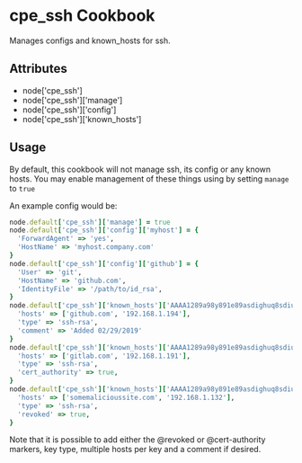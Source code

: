 cpe_ssh Cookbook
========================
Manages configs and known_hosts for ssh.


Attributes
----------
* node['cpe_ssh']
* node['cpe_ssh']['manage']
* node['cpe_ssh']['config']
* node['cpe_ssh']['known_hosts']


Usage
-----
By default, this cookbook will not manage ssh, its config or any known hosts. You may enable management of these things using by setting `manage` to `true`


An example config would be:

```ruby
node.default['cpe_ssh']['manage'] = true
node.default['cpe_ssh']['config']['myhost'] = {
  'ForwardAgent' => 'yes',
  'HostName' => 'myhost.company.com'
}
node.default['cpe_ssh']['config']['github'] = {
  'User' => 'git',
  'HostName' => 'github.com',
  'IdentityFile' => '/path/to/id_rsa',
}
node.default['cpe_ssh']['known_hosts']['AAAA1289a98y891e89asdighuq8sdiu238934789yayubiasd789has2912d89yaskjhias=='] = {
  'hosts' => ['github.com', '192.168.1.194'],
  'type' => 'ssh-rsa',
  'comment' => 'Added 02/29/2019'
}
node.default['cpe_ssh']['known_hosts']['AAAA1289a98y891e89asdighuq8sdiu238934789yayubiasd789asdadasdasdadasdasddas=='] = {
  'hosts' => ['gitlab.com', '192.168.1.191'],
  'type' => 'ssh-rsa',
  'cert_authority' => true,
}
node.default['cpe_ssh']['known_hosts']['AAAA1289a98y891e89asdighuq8sdiu238934789yayubiasd789asdadasdasdadasdasddas=='] = {
  'hosts' => ['somemalicioussite.com', '192.168.1.132'],
  'type' => 'ssh-rsa',
  'revoked' => true,
}
```

Note that it is possible to add either the @revoked or @cert-authority markers, key type, multiple hosts per key and a comment if desired.
